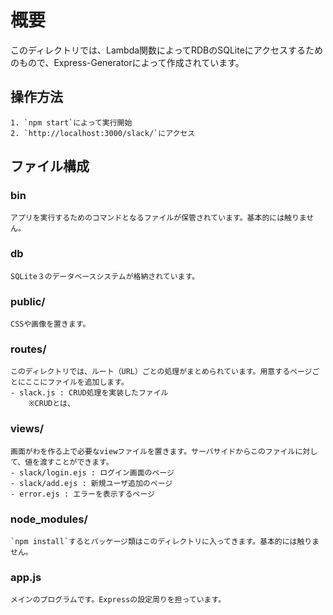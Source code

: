 # 概要
このディレクトリでは、Lambda関数によってRDBのSQLiteにアクセスするためのもので、Express-Generatorによって作成されています。

## 操作方法
    1. `npm start`によって実行開始
    2. `http://localhost:3000/slack/`にアクセス

## ファイル構成

### bin
    アプリを実行するためのコマンドとなるファイルが保管されています。基本的には触りません。
### db
    SQLite３のデータベースシステムが格納されています。
### public/
    CSSや画像を置きます。
### routes/
    このディレクトリでは、ルート（URL）ごとの処理がまとめられています。用意するページごとにここにファイルを追加します。
    - slack.js : CRUD処理を実装したファイル
        ※CRUDとは、
### views/
    画面がわを作る上で必要なviewファイルを置きます。サーバサイドからこのファイルに対して、値を渡すことができます。
    - slack/login.ejs : ログイン画面のページ
    - slack/add.ejs : 新規ユーザ追加のページ
    - error.ejs : エラーを表示するページ
### node_modules/
    `npm install`するとパッケージ類はこのディレクトリに入ってきます。基本的には触りません。
### app.js
    メインのプログラムです。Expressの設定周りを担っています。

